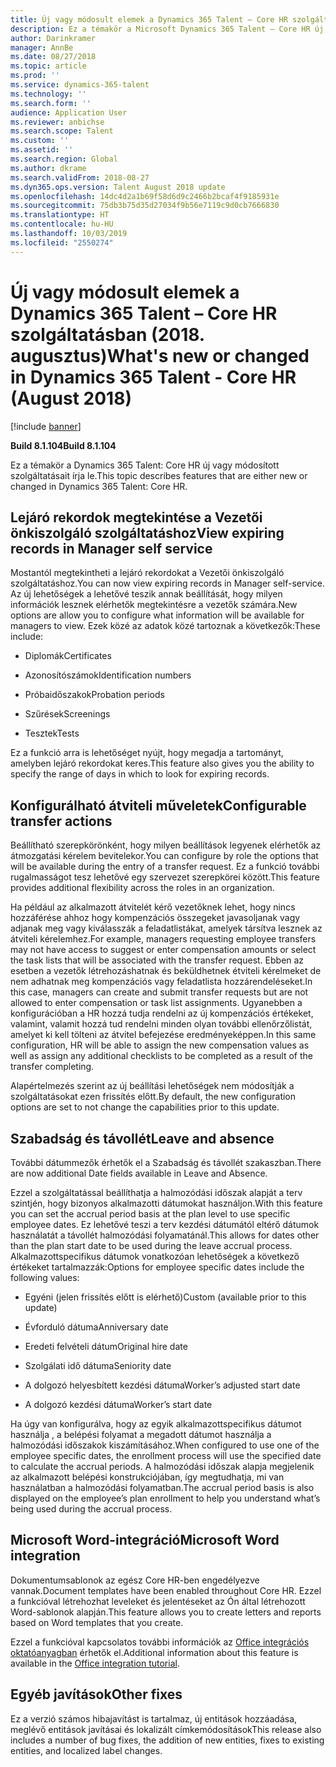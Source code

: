 ```yaml
---
title: Új vagy módosult elemek a Dynamics 365 Talent – Core HR szolgáltatásban (2018. augusztus)
description: Ez a témakör a Microsoft Dynamics 365 Talent – Core HR új vagy módosított szolgáltatásait írja le.
author: Darinkramer
manager: AnnBe
ms.date: 08/27/2018
ms.topic: article
ms.prod: ''
ms.service: dynamics-365-talent
ms.technology: ''
ms.search.form: ''
audience: Application User
ms.reviewer: anbichse
ms.search.scope: Talent
ms.custom: ''
ms.assetid: ''
ms.search.region: Global
ms.author: dkrame
ms.search.validFrom: 2018-08-27
ms.dyn365.ops.version: Talent August 2018 update
ms.openlocfilehash: 14dc4d2a1b69f58d6d9c2466b2bcaf4f9185931e
ms.sourcegitcommit: 75db3b75d35d27034f9b56e7119c9d0cb7666830
ms.translationtype: HT
ms.contentlocale: hu-HU
ms.lasthandoff: 10/03/2019
ms.locfileid: "2550274"
---
```

# <a name="whats-new-or-changed-in-dynamics-365-talent---core-hr-august-2018"></a><span data-ttu-id="abbe6-103">Új vagy módosult elemek a Dynamics 365 Talent – Core HR szolgáltatásban (2018. augusztus)</span><span class="sxs-lookup"><span data-stu-id="abbe6-103">What's new or changed in Dynamics 365 Talent - Core HR (August 2018)</span></span>

[!include [banner](includes/banner.md)]

<span data-ttu-id="abbe6-104">**Build 8.1.104**</span><span class="sxs-lookup"><span data-stu-id="abbe6-104">**Build 8.1.104**</span></span>

<span data-ttu-id="abbe6-105">Ez a témakör a Dynamics 365 Talent: Core HR új vagy módosított szolgáltatásait írja le.</span><span class="sxs-lookup"><span data-stu-id="abbe6-105">This topic describes features that are either new or changed in Dynamics 365 Talent: Core HR.</span></span>

## <a name="view-expiring-records-in-manager-self-service"></a><span data-ttu-id="abbe6-106">Lejáró rekordok megtekintése a Vezetői önkiszolgáló szolgáltatáshoz</span><span class="sxs-lookup"><span data-stu-id="abbe6-106">View expiring records in Manager self service</span></span>

<span data-ttu-id="abbe6-107">Mostantól megtekintheti a lejáró rekordokat a Vezetői önkiszolgáló szolgáltatáshoz.</span><span class="sxs-lookup"><span data-stu-id="abbe6-107">You can now view expiring records in Manager self-service.</span></span> <span data-ttu-id="abbe6-108">Az új lehetőségek a lehetővé teszik annak beállítását, hogy milyen információk lesznek elérhetők megtekintésre a vezetők számára.</span><span class="sxs-lookup"><span data-stu-id="abbe6-108">New options are allow you to configure what information will be available for managers to view.</span></span> <span data-ttu-id="abbe6-109">Ezek közé az adatok közé tartoznak a következők:</span><span class="sxs-lookup"><span data-stu-id="abbe6-109">These include:</span></span>

-   <span data-ttu-id="abbe6-110">Diplomák</span><span class="sxs-lookup"><span data-stu-id="abbe6-110">Certificates</span></span>

-   <span data-ttu-id="abbe6-111">Azonosítószámok</span><span class="sxs-lookup"><span data-stu-id="abbe6-111">Identification numbers</span></span>

-   <span data-ttu-id="abbe6-112">Próbaidőszakok</span><span class="sxs-lookup"><span data-stu-id="abbe6-112">Probation periods</span></span>

-   <span data-ttu-id="abbe6-113">Szűrések</span><span class="sxs-lookup"><span data-stu-id="abbe6-113">Screenings</span></span>

-   <span data-ttu-id="abbe6-114">Tesztek</span><span class="sxs-lookup"><span data-stu-id="abbe6-114">Tests</span></span>

<span data-ttu-id="abbe6-115">Ez a funkció arra is lehetőséget nyújt, hogy megadja a tartományt, amelyben lejáró rekordokat keres.</span><span class="sxs-lookup"><span data-stu-id="abbe6-115">This feature also gives you the ability to specify the range of days in which to look for expiring records.</span></span>

## <a name="configurable-transfer-actions"></a><span data-ttu-id="abbe6-116">Konfigurálható átviteli műveletek</span><span class="sxs-lookup"><span data-stu-id="abbe6-116">Configurable transfer actions</span></span>

<span data-ttu-id="abbe6-117">Beállítható szerepkörönként, hogy milyen beállítások legyenek elérhetők az átmozgatási kérelem bevitelekor.</span><span class="sxs-lookup"><span data-stu-id="abbe6-117">You can configure by role the options that will be available during the entry of a transfer request.</span></span> <span data-ttu-id="abbe6-118">Ez a funkció további rugalmasságot tesz lehetővé egy szervezet szerepkörei között.</span><span class="sxs-lookup"><span data-stu-id="abbe6-118">This feature provides additional flexibility across the roles in an organization.</span></span>

<span data-ttu-id="abbe6-119">Ha például az alkalmazott átvitelét kérő vezetőknek lehet, hogy nincs hozzáférése ahhoz hogy kompenzációs összegeket javasoljanak vagy adjanak meg vagy kiválasszák a feladatlistákat, amelyek társítva lesznek az átviteli kérelemhez.</span><span class="sxs-lookup"><span data-stu-id="abbe6-119">For example, managers requesting employee transfers may not have access to suggest or enter compensation amounts or select the task lists that will be associated with the transfer request.</span></span> <span data-ttu-id="abbe6-120">Ebben az esetben a vezetők létrehozáshatnak és beküldhetnek étviteli kérelmeket de nem adhatnak meg kompenzációs vagy feladatlista hozzárendeléseket.</span><span class="sxs-lookup"><span data-stu-id="abbe6-120">In this case, managers can create and submit transfer requests but are not allowed to enter compensation or task list assignments.</span></span> <span data-ttu-id="abbe6-121">Ugyanebben a konfigurációban a HR hozzá tudja rendelni az új kompenzációs értékeket, valamint, valamit hozzá tud rendelni minden olyan további ellenőrzőlistát, amelyet ki kell tölteni az átvitel befejezése eredményeképpen.</span><span class="sxs-lookup"><span data-stu-id="abbe6-121">In this same configuration, HR will be able to assign the new compensation values as well as assign any additional checklists to be completed as a result of the transfer completing.</span></span>

<span data-ttu-id="abbe6-122">Alapértelmezés szerint az új beállítási lehetőségek nem módosítják a szolgáltatásokat ezen frissítés előtt.</span><span class="sxs-lookup"><span data-stu-id="abbe6-122">By default, the new configuration options are set to not change the capabilities prior to this update.</span></span>

## <a name="leave-and-absence"></a><span data-ttu-id="abbe6-123">Szabadság és távollét</span><span class="sxs-lookup"><span data-stu-id="abbe6-123">Leave and absence</span></span>

<span data-ttu-id="abbe6-124">További dátummezők érhetők el a Szabadság és távollét szakaszban.</span><span class="sxs-lookup"><span data-stu-id="abbe6-124">There are now additional Date fields available in Leave and Absence.</span></span>

<span data-ttu-id="abbe6-125">Ezzel a szolgáltatással beállíthatja a halmozódási időszak alapját a terv szintjén, hogy bizonyos alkalmazotti dátumokat használjon.</span><span class="sxs-lookup"><span data-stu-id="abbe6-125">With this feature you can set the accrual period basis at the plan level to use specific employee dates.</span></span> <span data-ttu-id="abbe6-126">Ez lehetővé teszi a terv kezdési dátumától eltérő dátumok használatát a távollét halmozódási folyamatánál.</span><span class="sxs-lookup"><span data-stu-id="abbe6-126">This allows for dates other than the plan start date to be used during the leave accrual process.</span></span> <span data-ttu-id="abbe6-127">Alkalmazottspecifikus dátumok vonatkozóan lehetőségek a következő értékeket tartalmazzák:</span><span class="sxs-lookup"><span data-stu-id="abbe6-127">Options for employee specific dates include the following values:</span></span>

-   <span data-ttu-id="abbe6-128">Egyéni (jelen frissítés előtt is elérhető)</span><span class="sxs-lookup"><span data-stu-id="abbe6-128">Custom (available prior to this update)</span></span>

-   <span data-ttu-id="abbe6-129">Évforduló dátuma</span><span class="sxs-lookup"><span data-stu-id="abbe6-129">Anniversary date</span></span>

-   <span data-ttu-id="abbe6-130">Eredeti felvételi dátum</span><span class="sxs-lookup"><span data-stu-id="abbe6-130">Original hire date</span></span>

-   <span data-ttu-id="abbe6-131">Szolgálati idő dátuma</span><span class="sxs-lookup"><span data-stu-id="abbe6-131">Seniority date</span></span>

-   <span data-ttu-id="abbe6-132">A dolgozó helyesbített kezdési dátuma</span><span class="sxs-lookup"><span data-stu-id="abbe6-132">Worker’s adjusted start date</span></span>

-   <span data-ttu-id="abbe6-133">A dolgozó kezdési dátuma</span><span class="sxs-lookup"><span data-stu-id="abbe6-133">Worker’s start date</span></span>

<span data-ttu-id="abbe6-134">Ha úgy van konfigurálva, hogy az egyik alkalmazottspecifikus dátumot használja , a belépési folyamat a megadott dátumot használja a halmozódási időszakok kiszámításához.</span><span class="sxs-lookup"><span data-stu-id="abbe6-134">When configured to use one of the employee specific dates, the enrollment process will use the specified date to calculate the accrual periods.</span></span> <span data-ttu-id="abbe6-135">A halmozódási időszak alapja megjelenik az alkalmazott belépési konstrukciójában, így megtudhatja, mi van használatban a halmozódási folyamatban.</span><span class="sxs-lookup"><span data-stu-id="abbe6-135">The accrual period basis is also displayed on the employee’s plan enrollment to help you understand what’s being used during the accrual process.</span></span>

## <a name="microsoft-word-integration"></a><span data-ttu-id="abbe6-136">Microsoft Word-integráció</span><span class="sxs-lookup"><span data-stu-id="abbe6-136">Microsoft Word integration</span></span>

<span data-ttu-id="abbe6-137">Dokumentumsablonok az egész Core HR-ben engedélyezve vannak.</span><span class="sxs-lookup"><span data-stu-id="abbe6-137">Document templates have been enabled throughout Core HR.</span></span> <span data-ttu-id="abbe6-138">Ezzel a funkcióval létrehozhat leveleket és jelentéseket az Ón által létrehozott Word-sablonok alapján.</span><span class="sxs-lookup"><span data-stu-id="abbe6-138">This feature allows you to create letters and reports based on Word templates that you create.</span></span>

<span data-ttu-id="abbe6-139">Ezzel a funkcióval kapcsolatos további információk az [Office integrációs oktatóanyagban](https://docs.microsoft.com/dynamics365/unified-operations/dev-itpro/office-integration/office-integration-tutorial?toc=/dynamics365/unified-operations/talent/toc.json) érhetők el.</span><span class="sxs-lookup"><span data-stu-id="abbe6-139">Additional information about this feature is available in the [Office integration tutorial](https://docs.microsoft.com/dynamics365/unified-operations/dev-itpro/office-integration/office-integration-tutorial?toc=/dynamics365/unified-operations/talent/toc.json).</span></span>


## <a name="other-fixes"></a><span data-ttu-id="abbe6-140">Egyéb javítások</span><span class="sxs-lookup"><span data-stu-id="abbe6-140">Other fixes</span></span>

<span data-ttu-id="abbe6-141">Ez a verzió számos hibajavítást is tartalmaz, új entitások hozzáadása, meglévő entitások javításai és lokalizált címkemódosítások</span><span class="sxs-lookup"><span data-stu-id="abbe6-141">This release also includes a number of bug fixes, the addition of new entities, fixes to existing entities, and localized label changes.</span></span>
